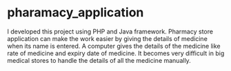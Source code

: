 # pharamacy_application
I developed this project using PHP and Java framework.
Pharmacy store application can make the work easier by giving the details of medicine when its name is entered. A computer gives the details of the medicine like rate of medicine and expiry date of medicine. It becomes very difficult in big medical stores to handle the details of all the medicine manually.
